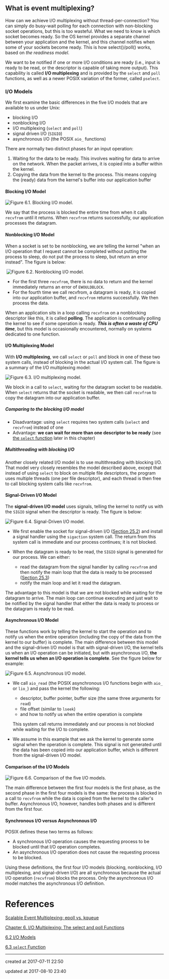 ## What is event multiplexing?

How can we achieve I/O multiplexing without thread-per-connection? You can simply do busy-wait polling for each connection with non-blocking 
socket operations, but this is too wasteful. What we need to know is which socket becomes ready. So the OS kernel provides a separate channel  between your application and the kernel, and this channel notifies when some of your sockets become ready. This is how select()/poll() works,  based on *the readiness model*.



We want to be notified if one or more I/O conditions are ready (i.e., input is ready to be read, or the descriptor is capable of taking more output). This capability is called **I/O multiplexing** and is provided by the `select` and `poll` functions, as well as a newer POSIX variation of the former, called `pselect`.



### I/O Models

We first examine the basic differences in the five I/O models that are available to us under Unix:

- blocking I/O
- nonblocking I/O
- I/O multiplexing (`select` and `poll`)
- signal driven I/O (`SIGIO`)
- asynchronous I/O (the POSIX `aio_` functions)



There are normally two distinct phases for an input operation:

1. Waiting for the data to be ready. This involves waiting for data to arrive on the network. When the packet arrives, it is copied into a buffer within the kernel.
2. Copying the data from the kernel to the process. This means copying the (ready) data from the kernel's buffer into our application buffer



#### Blocking I/O Model

![Figure 6.1. Blocking I/O model.](https://notes.shichao.io/unp/figure_6.1.png)

We say that the process is blocked the entire time from when it calls `recvfrom` until it returns. When `recvfrom` returns successfully, our application processes the datagram.



#### Nonblocking I/O Model

When a socket is set to be nonblocking, we are telling the kernel "when an I/O operation that I request cannot be completed without putting the 
process to sleep, do not put the process to sleep, but return an error instead". The figure is below:

​	![Figure 6.2. Nonblocking I/O model.](https://notes.shichao.io/unp/figure_6.2.png)

- For the first three `recvfrom`, there is no data to return and the kernel immediately returns an error of `EWOULDBLOCK`.
- For the fourth time we call recvfrom, a datagram is ready, it is copied into our application buffer, and `recvfrom` returns successfully. We then process the data.

When an application sits in a loop calling `recvfrom` on a nonblocking descriptor like this, it is called **polling**. The application is continually polling the kernel to see if some operation is ready. ***This is often a waste of CPU time***, but this model is occasionally encountered, normally on systems dedicated to one function.



#### I/O Multiplexing Model

With **I/O multiplexing**, we call `select` or `poll` and block in one of these two system calls, instead of blocking in the actual I/O system call. The figure is a summary of the I/O multiplexing model:

![Figure 6.3. I/O multiplexing model.](https://notes.shichao.io/unp/figure_6.3.png)

We block in a call to `select`, waiting for the datagram socket to be readable. When `select` returns that the socket is readable, we then call `recvfrom` to copy the datagram into our application buffer.

##### Comparing to the blocking I/O model

- Disadvantage: using `select` requires two system calls (`select` and `recvfrom`) instead of one
- Advantage: **we can wait for more than one descriptor to be ready** (see [the `select` function](https://notes.shichao.io/unp/ch6/#select-function) later in this chapter)

##### Multithreading with blocking I/O

Another closely related I/O model is to use multithreading with blocking I/O. That model very closely resembles the model described above, 
except that instead of using `select` to block on multiple file descriptors, the program uses multiple threads (one per file descriptor), and each thread is then free to call blocking system calls like `recvfrom`.



#### Signal-Driven I/O Model

The **signal-driven I/O model** uses signals, telling the kernel to notify us with the `SIGIO` signal when the descriptor is ready. The figure is below:

![Figure 6.4. Signal-Driven I/O model.](https://notes.shichao.io/unp/figure_6.4.png)

- We first enable the socket for signal-driven I/O ([Section 25.2](https://notes.shichao.io/unp/ch6/ch25.md)) and install a signal handler using the `sigaction` system call. The return from this system call is immediate and our process continues; it is not blocked.

- When the datagram is ready to be read, the `SIGIO`  signal is generated for our process. We can either:

  - read the datagram from the signal handler by calling `recvfrom` and then notify the main loop that the data is ready to be processed ([Section 25.3](https://notes.shichao.io/unp/ch6/ch25.md))
  - notify the main loop and let it read the datagram.


The advantage to this model is that we are not blocked while waiting for the datagram to arrive. The main loop can continue executing and just 
wait to be notified by the signal handler that either the data is ready to process or the datagram is ready to be read.



#### Asynchronous I/O Model

These functions work by telling the kernel to start the operation and to notify us when the entire operation (including the copy of the data from the kernel to our buffer) is complete. The main difference between this model and the signal-driven I/O model is that with signal-driven I/O, the kernel tells us when an I/O operation can be initiated, but with asynchronous I/O, **the kernel tells us when an I/O operation is complete**. See the figure below for example:

![Figure 6.5. Asynchronous I/O model.](https://notes.shichao.io/unp/figure_6.5.png)

- We call `aio_read` (the POSIX asynchronous I/O functions begin with `aio_` or `lio_`) and pass the kernel the following:
  - descriptor, buffer pointer, buffer size (the same three arguments for `read`)
  - file offset (similar to `lseek`)
  - and how to notify us when the entire operation is complete

  This system call returns immediately and our process is not blocked while waiting for the I/O to complete.

- We assume in this example that we ask the kernel to generate some signal when the operation is complete. This signal is not generated until the data has been copied into our application buffer, which is different from the signal-driven I/O model.



#### Comparison of the I/O Models

![Figure 6.6. Comparison of the five I/O models.](https://notes.shichao.io/unp/figure_6.6.png)

The main difference between the first four models is the first phase, as the second phase in the first four models is the same: the process is 
blocked in a call to `recvfrom` while the data is copied from the kernel to the caller's buffer. Asynchronous I/O, however, handles both phases and is different from the first four.




#### Synchronous I/O versus Asynchronous I/O

POSIX defines these two terms as follows:

- A synchronous I/O operation causes the requesting process to be blocked until that I/O operation completes.
- An asynchronous I/O operation does not cause the requesting process to be blocked.

Using these definitions, the first four I/O models (blocking, nonblocking, I/O multiplexing, and signal-driven I/O) are all synchronous because the actual I/O operation (`recvfrom`) blocks the process. Only the asynchronous I/O model matches the asynchronous I/O definition.



# References

[Scalable Event Multiplexing: epoll vs. kqueue](http://people.eecs.berkeley.edu/~sangjin/2012/12/21/epoll-vs-kqueue.html)

[Chapter 6. I/O Multiplexing: The select and poll Functions](https://notes.shichao.io/unp/ch6/#chapter-6-io-multiplexing-the-select-and-poll-functions)

[6.2 I/O Models](http://www.masterraghu.com/subjects/np/introduction/unix_network_programming_v1.3/ch06lev1sec2.html)

[6.3 `select` Function](http://www.masterraghu.com/subjects/np/introduction/unix_network_programming_v1.3/ch06lev1sec3.html)

---

created at 2017-07-11 22:50

updated at 2017-08-10 23:40